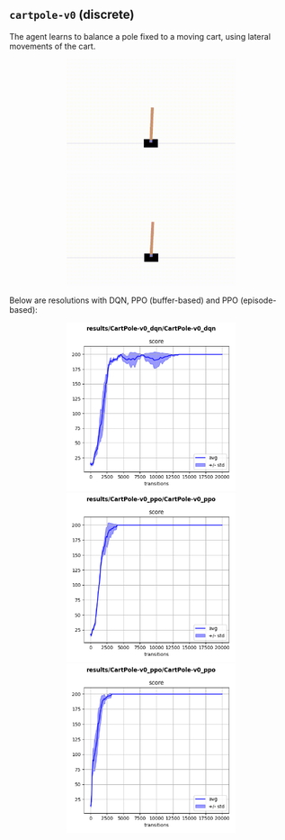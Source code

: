 ## `cartpole-v0` (discrete)

The agent learns to balance a pole fixed to a moving cart, using lateral movements of the cart.

<p align="center">
  <img width="300" alt="" src="bad.gif">
  <img width="300" alt="" src="good.gif">
</p>

Below are resolutions with DQN, PPO (buffer-based) and PPO (episode-based):

<p align="center">
  <img width="300" alt="" src="dqn.png">
  <img width="300" alt="" src="ppo_buffer.png">
  <img width="300" alt="" src="ppo_episode.png">
</p>
